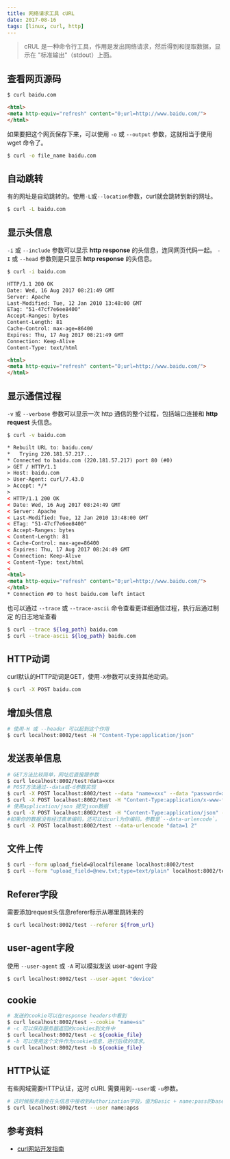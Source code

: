 ```yaml
---
title: 网络请求工具 cURL
date: 2017-08-16
tags: [linux, curl, http]
---
```


> cRUL 是一种命令行工具，作用是发出网络请求，然后得到和提取数据，显示在
"标准输出"（stdout）上面。

<!-- more -->
## 查看网页源码
```bash
$ curl baidu.com
```
```html
<html>
<meta http-equiv="refresh" content="0;url=http://www.baidu.com/">
</html>
```
如果要把这个网页保存下来，可以使用 `-o` 或 `--output` 参数，这就相当于使用 wget
命令了。
```bash
$ curl -o file_name baidu.com
```

## 自动跳转
有的网址是自动跳转的。使用`-L`或`--location`参数，curl就会跳转到新的网址。
```bash
$ curl -L baidu.com
```

## 显示头信息
`-i` 或 `--include` 参数可以显示 **http response** 的头信息，连同网页代码一起。
`-I` 或 `--head` 参数则是只显示 **http response** 的头信息。
```bash
$ curl -i baidu.com
```
```html
HTTP/1.1 200 OK
Date: Wed, 16 Aug 2017 08:21:49 GMT
Server: Apache
Last-Modified: Tue, 12 Jan 2010 13:48:00 GMT
ETag: "51-47cf7e6ee8400"
Accept-Ranges: bytes
Content-Length: 81
Cache-Control: max-age=86400
Expires: Thu, 17 Aug 2017 08:21:49 GMT
Connection: Keep-Alive
Content-Type: text/html

<html>
<meta http-equiv="refresh" content="0;url=http://www.baidu.com/">
</html>

```

## 显示通信过程
`-v` 或 `--verbose` 参数可以显示一次 http 通信的整个过程，包括端口连接和
**http request** 头信息。
```bash
$ curl -v baidu.com
```
```html
* Rebuilt URL to: baidu.com/
*   Trying 220.181.57.217...
* Connected to baidu.com (220.181.57.217) port 80 (#0)
> GET / HTTP/1.1
> Host: baidu.com
> User-Agent: curl/7.43.0
> Accept: */*
>
< HTTP/1.1 200 OK
< Date: Wed, 16 Aug 2017 08:24:49 GMT
< Server: Apache
< Last-Modified: Tue, 12 Jan 2010 13:48:00 GMT
< ETag: "51-47cf7e6ee8400"
< Accept-Ranges: bytes
< Content-Length: 81
< Cache-Control: max-age=86400
< Expires: Thu, 17 Aug 2017 08:24:49 GMT
< Connection: Keep-Alive
< Content-Type: text/html
<
<html>
<meta http-equiv="refresh" content="0;url=http://www.baidu.com/">
</html>
* Connection #0 to host baidu.com left intact
```
也可以通过 `--trace` 或 `--trace-ascii` 命令查看更详细通信过程，执行后通过制定
的日志地址查看
```bash
$ curl --trace ${log_path} baidu.com
$ curl --trace-ascii ${log_path} baidu.com
```
## HTTP动词
curl默认的HTTP动词是GET，使用`-X`参数可以支持其他动词。

```bash
$ curl -X POST baidu.com
```

## 增加头信息
```bash
# 使用-H 或 --header 可以起到这个作用
$ curl localhost:8002/test -H "Content-Type:application/json"
```

## 发送表单信息
```bash
# GET方法比较简单，网址后直接跟参数
$ curl localhost:8002/test?data=xxx
# POST方法通过--data或-d参数实现
$ curl -X POST localhost:8002/test --data "name=xxx" --data "password=xxx"
$ curl -X POST localhost:8002/test -H "Content-Type:application/x-www-form-urlencoded" -d "name=win"
# 使用application/json 提交json数据
$ curl -X POST localhost:8002/test -H "Content-Type:application/json" -d '{"name":"wxnacy"}'
#如果你的数据没有经过表单编码，还可以让curl为你编码，参数是`--data-urlencode`。
$ curl -X POST localhost:8002/test --data-urlencode "data=1 2"
```

## 文件上传
```bash
$ curl --form upload_field=@localfilename localhost:8002/test
$ curl --form "upload_field=@new.txt;type=text/plain" localhost:8002/test
```

## Referer字段
需要添加request头信息referer标示从哪里跳转来的
```bash
$ curl localhost:8002/test --referer ${from_url}
```
## user-agent字段
使用 `--user-agent` 或 `-A` 可以模拟发送 user-agent 字段
```bash
$ curl localhost:8002/test --user-agent "device"
```
## cookie
```bash
# 发送的cookie可以在response headers中看到
$ curl localhost:8002/test --cookie "name=ss"
# -c 可以保存服务器返回的cookies到文件中
$ curl localhost:8002/test -c ${cookie_file}
# -b 可以使用这个文件作为cookie信息，进行后续的请求。
$ curl localhost:8002/test -b ${cookie_file}
```



## HTTP认证
有些网域需要HTTP认证，这时 cURL 需要用到`--user`或 `-u`参数。
```bash
# 这时候服务器会在头信息中接收到Authorization字段，值为Basic + name:pass的base64加密数值
$ curl localhost:8002/test --user name:apss
```

## 参考资料
- [curl网站开发指南](http://www.ruanyifeng.com/blog/2011/09/curl.html)
